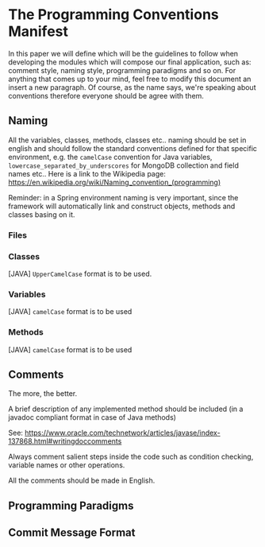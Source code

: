 # The Programming Conventions Manifest

In this paper we will define which will be the guidelines to follow when developing the modules which will compose our final application, such as: comment style, naming style, programming paradigms and so on. 
For anything that comes up to your mind, feel free to modify this document an insert a new paragraph. Of course, as the name says, we're speaking about conventions therefore everyone should be agree with them.

## Naming
All the variables, classes, methods, classes etc.. naming should be set in english and should follow the standard 
conventions defined for that specific environment, e.g. the `camelCase` convention for Java variables, 
`lowercase_separated_by_underscores` for MongoDB collection and field names etc..
Here is a link to the Wikipedia page: 
https://en.wikipedia.org/wiki/Naming_convention_(programming)

Reminder: in a Spring environment naming is very important, since the framework will automatically link and construct
objects, methods and classes basing on it.

### Files

### Classes
[JAVA] `UpperCamelCase` format is to be used. 

### Variables
[JAVA] `camelCase` format is to be used

### Methods
[JAVA] `camelCase` format is to be used

## Comments

The more, the better.

A brief description of any implemented method should be included (in a javadoc compliant format in case of Java methods)

See: https://www.oracle.com/technetwork/articles/javase/index-137868.html#writingdoccomments

Always comment salient steps inside the code such as condition checking, variable names or other operations.

All the comments should be made in English.

## Programming Paradigms

## Commit Message Format





